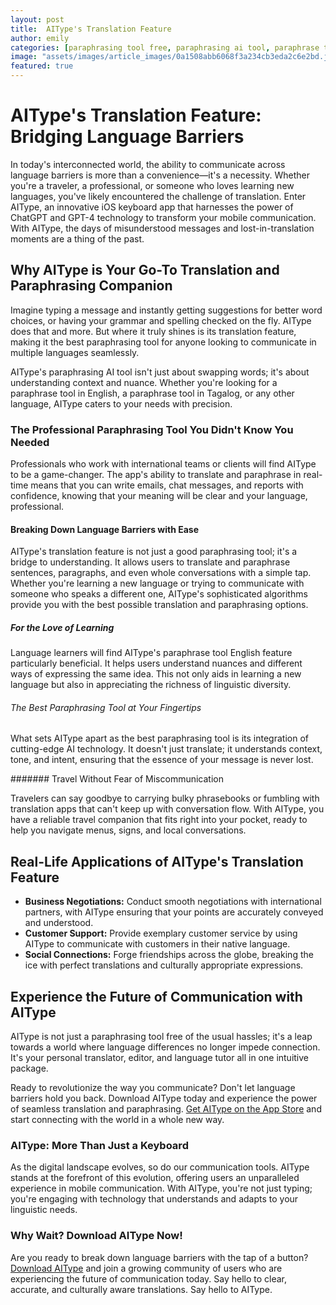 ```yaml
---
layout: post
title:  AIType's Translation Feature
author: emily
categories: [paraphrasing tool free, paraphrasing ai tool, paraphrase tool english, good paraphrasing tool, paraphrase tool tagalog, professional paraphrasing tool, best paraphrasing tool]
image: "assets/images/article_images/0a1508abb6068f3a234cb3eda2c6e2bd.jpg"
featured: true
---
```


# AIType's Translation Feature: Bridging Language Barriers

In today's interconnected world, the ability to communicate across language barriers is more than a convenience—it's a necessity. Whether you're a traveler, a professional, or someone who loves learning new languages, you've likely encountered the challenge of translation. Enter AIType, an innovative iOS keyboard app that harnesses the power of ChatGPT and GPT-4 technology to transform your mobile communication. With AIType, the days of misunderstood messages and lost-in-translation moments are a thing of the past.

## Why AIType is Your Go-To Translation and Paraphrasing Companion

Imagine typing a message and instantly getting suggestions for better word choices, or having your grammar and spelling checked on the fly. AIType does that and more. But where it truly shines is its translation feature, making it the best paraphrasing tool for anyone looking to communicate in multiple languages seamlessly.

AIType's paraphrasing AI tool isn't just about swapping words; it's about understanding context and nuance. Whether you're looking for a paraphrase tool in English, a paraphrase tool in Tagalog, or any other language, AIType caters to your needs with precision.

### The Professional Paraphrasing Tool You Didn't Know You Needed

Professionals who work with international teams or clients will find AIType to be a game-changer. The app's ability to translate and paraphrase in real-time means that you can write emails, chat messages, and reports with confidence, knowing that your meaning will be clear and your language, professional.

#### Breaking Down Language Barriers with Ease

AIType's translation feature is not just a good paraphrasing tool; it's a bridge to understanding. It allows users to translate and paraphrase sentences, paragraphs, and even whole conversations with a simple tap. Whether you're learning a new language or trying to communicate with someone who speaks a different one, AIType's sophisticated algorithms provide you with the best possible translation and paraphrasing options.

##### For the Love of Learning

Language learners will find AIType's paraphrase tool English feature particularly beneficial. It helps users understand nuances and different ways of expressing the same idea. This not only aids in learning a new language but also in appreciating the richness of linguistic diversity.

###### The Best Paraphrasing Tool at Your Fingertips

What sets AIType apart as the best paraphrasing tool is its integration of cutting-edge AI technology. It doesn't just translate; it understands context, tone, and intent, ensuring that the essence of your message is never lost.

####### Travel Without Fear of Miscommunication

Travelers can say goodbye to carrying bulky phrasebooks or fumbling with translation apps that can't keep up with conversation flow. With AIType, you have a reliable travel companion that fits right into your pocket, ready to help you navigate menus, signs, and local conversations.

## Real-Life Applications of AIType's Translation Feature

- **Business Negotiations:** Conduct smooth negotiations with international partners, with AIType ensuring that your points are accurately conveyed and understood.
- **Customer Support:** Provide exemplary customer service by using AIType to communicate with customers in their native language.
- **Social Connections:** Forge friendships across the globe, breaking the ice with perfect translations and culturally appropriate expressions.

## Experience the Future of Communication with AIType

AIType is not just a paraphrasing tool free of the usual hassles; it's a leap towards a world where language differences no longer impede connection. It's your personal translator, editor, and language tutor all in one intuitive package.

Ready to revolutionize the way you communicate? Don't let language barriers hold you back. Download AIType today and experience the power of seamless translation and paraphrasing. [Get AIType on the App Store](https://apps.apple.com/us/app/aitype-grammar-check-keyboard/id6469163944) and start connecting with the world in a whole new way.

### AIType: More Than Just a Keyboard

As the digital landscape evolves, so do our communication tools. AIType stands at the forefront of this evolution, offering users an unparalleled experience in mobile communication. With AIType, you're not just typing; you're engaging with technology that understands and adapts to your linguistic needs.

### Why Wait? Download AIType Now!

Are you ready to break down language barriers with the tap of a button? [Download AIType](https://apps.apple.com/us/app/aitype-grammar-check-keyboard/id6469163944) and join a growing community of users who are experiencing the future of communication today. Say hello to clear, accurate, and culturally aware translations. Say hello to AIType.